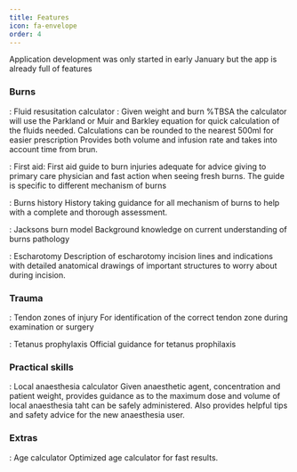 ```yaml
---
title: Features
icon: fa-envelope
order: 4
---
```


Application development was only started in early January but the app is already full of features

### Burns

:  Fluid resusitation calculator :
Given weight and burn %TBSA the calculator will use the Parkland or Muir and Barkley equation for quick calculation of the fluids needed. 
Calculations can be rounded to the nearest 500ml for easier prescription
Provides both volume and infusion rate and takes into account time from brun.

:  First aid:
First aid guide to burn injuries adequate for advice giving to primary care physician and fast action when seeing fresh burns.
The guide is specific to different mechanism of burns

:  Burns history
History taking guidance for all mechanism of burns to help with a complete and thorough assessment.

:  Jacksons burn model
Background knowledge on current understanding of burns pathology

:  Escharotomy
Description of escharotomy incision lines and indications with detailed anatomical drawings of important structures to worry about during incision.

### Trauma

:  Tendon zones of injury
For identification of the correct tendon zone during examination or surgery

:  Tetanus prophylaxis
Official guidance for tetanus prophilaxis

### Practical skills

:  Local anaesthesia calculator
Given anaesthetic agent, concentration and patient weight, provides guidance as to the maximum dose and volume of local anaesthesia taht can be safely administered. 
Also provides helpful tips and safety advice for the new anaesthesia user.

### Extras

:  Age calculator
Optimized age calculator for fast results.
